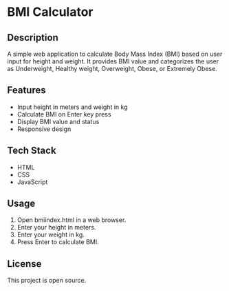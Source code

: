 # BMI Calculator

## Description
A simple web application to calculate Body Mass Index (BMI) based on user input for height and weight. It provides BMI value and categorizes the user as Underweight, Healthy weight, Overweight, Obese, or Extremely Obese.

## Features
- Input height in meters and weight in kg
- Calculate BMI on Enter key press
- Display BMI value and status
- Responsive design

## Tech Stack
- HTML
- CSS
- JavaScript

## Usage
1. Open bmiindex.html in a web browser.
2. Enter your height in meters.
3. Enter your weight in kg.
4. Press Enter to calculate BMI.

## License
This project is open source.
